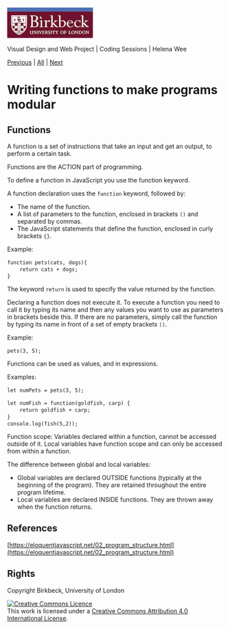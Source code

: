 ![Birkbeck, University of London](images/birkbeck-logo.jpg)

Visual Design and Web Project | Coding Sessions | Helena Wee

[Previous](path/to/file.md) | [All](README.md) | [Next](path/to/file.md)

# Writing functions to make programs modular

## Functions

A function is a set of instructions that take an input and get an output, to perform a certain task.

Functions are the ACTION part of programming.

To define a function in JavaScript you use the function keyword.

A function declaration uses the `function` keyword, followed by:
- The name of the function.
- A list of parameters to the function, enclosed in brackets `()` and separated by commas.
- The JavaScript statements that define the function, enclosed in curly brackets `{}`.

Example:
```
function pets(cats, dogs){
	return cats + dogs;
}
```

The keyword `return` is used to specify the value returned by the function.

Declaring a function does not execute it. To execute a function you need to call it by typing its name and then any values you want to use as parameters in brackets beside this. If there are no parameters, simply call the function by typing its name in front of a set of empty brackets `()`.

Example:
```
pets(3, 5);
```

Functions can be used as values, and in expressions.

Examples:
```
let numPets = pets(3, 5);
```
```
let numFish = function(goldfish, carp) {
	return goldfish + carp;
}
console.log(fish(5,2));
```

Function scope: Variables declared within a function, cannot be accessed outside of it. Local variables have function scope and can only be accessed from within a function.

The difference between global and local variables:
- Global variables are declared OUTSIDE functions (typically at the beginning of the program). They are retained throughout the entire program lifetime.
- Local variables are declared INSIDE functions. They are thrown away when the function returns.




## References
[https://eloquentjavascript.net/02_program_structure.html](https://eloquentjavascript.net/02_program_structure.html)  



## Rights
Copyright Birkbeck, University of London

<a rel="license" href="http://creativecommons.org/licenses/by/4.0/"><img alt="Creative Commons Licence" src="https://i.creativecommons.org/l/by/4.0/88x31.png" /></a><br />This work is licensed under a <a rel="license" href="http://creativecommons.org/licenses/by/4.0/">Creative Commons Attribution 4.0 International License</a>.
